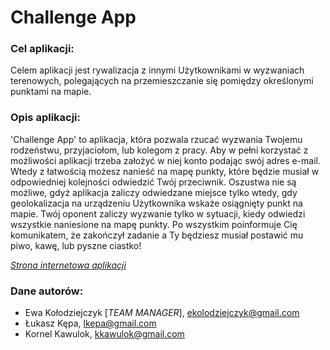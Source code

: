 # Challenge App

### Cel aplikacji: 
    
Celem aplikacji jest rywalizacja z innymi Użytkownikami w wyzwaniach terenowych, polegających na przemieszczanie się pomiędzy określonymi punktami na mapie.
 
### Opis aplikacji:

'Challenge App' to aplikacja, która pozwala rzucać wyzwania Twojemu rodzeństwu, przyjaciołom, lub kolegom z pracy. Aby w pełni korzystać z możliwości aplikacji trzeba założyć w niej konto podając swój adres e-mail. Wtedy z łatwością możesz nanieść na mapę punkty, które będzie musiał w odpowiedniej kolejności odwiedzić Twój przeciwnik. Oszustwa nie są możliwe, gdyż aplikacja zaliczy odwiedzane miejsce tylko wtedy, gdy geolokalizacja na urządzeniu Użytkownika wskaże osiągnięty punkt na mapie. Twój oponent zaliczy wyzwanie tylko w sytuacji, kiedy odwiedzi wszystkie naniesione na mapę punkty. Po wszystkim poinformuje Cię komunikatem, że zakończył zadanie a Ty będziesz musiał postawić mu piwo, kawę, lub pyszne ciastko!

 [*Strona internetowa aplikacji*](http://utn.pl/ChallengeApp)

### Dane autorów:
- Ewa Kołodziejczyk [*TEAM MANAGER*], ekolodziejczyk@gmail.com
- Łukasz Kępa, lkepa@gmail.com
- Kornel Kawulok, kkawulok@gmail.com
